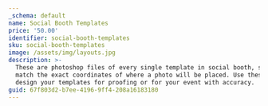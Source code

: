 ```yaml
---
_schema: default
name: Social Booth Templates
price: '50.00'
identifier: social-booth-templates
sku: social-booth-templates
image: /assets/img/layouts.jpg
description: >-
  These are photoshop files of every single template in social booth, sized to
  match the exact coordinates of where a photo will be placed. Use these to
  design your templates for proofing or for your event with accuracy.
guid: 67f803d2-b7ee-4196-9ff4-208a16183180
---
```

